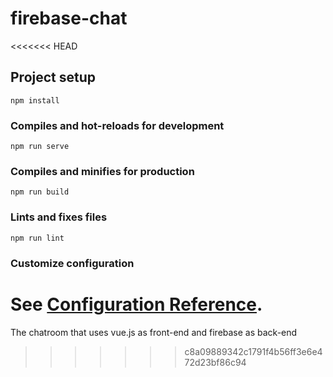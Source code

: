 # firebase-chat
<<<<<<< HEAD

## Project setup
```
npm install
```

### Compiles and hot-reloads for development
```
npm run serve
```

### Compiles and minifies for production
```
npm run build
```

### Lints and fixes files
```
npm run lint
```

### Customize configuration
See [Configuration Reference](https://cli.vuejs.org/config/).
=======
The chatroom that uses vue.js as front-end and firebase as back-end
>>>>>>> c8a09889342c1791f4b56ff3e6e472d23bf86c94
